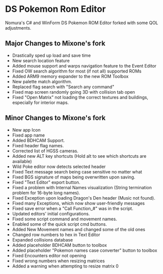 # DS Pokemon Rom Editor

Nomura's C# and WinForm DS Pokemon ROM Editor forked with some QOL adjustments.

## Major Changes to Mixone's fork
- Drastically sped up load and save time
- New search location feature
- Added mouse support and warps navigation feature to the Event Editor
- Fixed OW search algorithm for most (if not all) supported ROMs
- Added ARM9 memory expander to the new ROM Toolbox
- New palette match algorithm.
- Replaced flag search with "Search any command"
- Fixed map screen randomly going 3D with collision tab open
- Fixed "Open Matrix" not loading the correct textures and buildings, especially for interior maps.


## Minor Changes to Mixone's fork

- New app Icon
- Fixed app name
- Added BDHCAM Support.
- Fixed header flag names.
- Corrected list of HGSS cameras.
- Added new ALT key shortcuts (Hold alt to see which shortcuts are available)
- Wild Poke editor now detects selected header
- Fixed Text message search being case sensitive no matter what
- Fixed BGS signature of maps being overwritten upon saving.
- Fixed "Text Editor" export button.
- Fixed a problem with Internal Names visualization (String termination problem for 16-byte long names).
- Fixed Exception upon loading Dragon's Den header (Music not found).
- Fixed many Exceptions, which now show user-friendly messages
- Fixed save error when a "Call Function_#" was in the script.
- Updated editors' initial configurations.
- Fixed some script command and movement names.
- Enabled some of the quick script cmd buttons.
- Added New Movement names and changed some of the old ones
- Changed row numbers to hex in Text Editor
- Expanded collisions database
- Added placeholder BDHCAM button to toolbox
- Added placeholder "Pokemon names case converter" button to toolbox
- Fixed Encounters editor not opening
- Fixed wrong numbers when resizing matrices
- Added a warning when attempting to resize matrix 0
